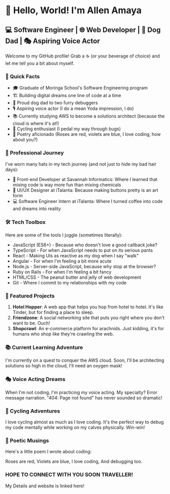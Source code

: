 # 👋 Hello, World! I'm Allen Amaya

## 💻 Software Engineer | 🌐 Web Developer | 🐶 Dog Dad | 🎭 Aspiring Voice Actor

Welcome to my GitHub profile! Grab a ☕ (or your beverage of choice) and let me tell you a bit about myself.

### 🚀 Quick Facts

- 🎓 Graduate of Moringa School's Software Engineering program
- 🏗️ Building digital dreams one line of code at a time
- 🐾 Proud dog dad to two furry debuggers
- 🎙️ Aspiring voice actor (I do a mean Yoda impression, I do)
- 📚 Currently studying AWS to become a solutions architect (because the cloud is where it's at!)
- 🚴 Cycling enthusiast (I pedal my way through bugs)
- 📝 Poetry aficionado (Roses are red, violets are blue, I love coding, how about you?)

### 💼 Professional Journey

I've worn many hats in my tech journey (and not just to hide my bad hair days):

- 🧪 Front-end Developer at Savannah Informatics: Where I learned that mixing code is way more fun than mixing chemicals
- 🎨 UI/UX Designer at iTalanta: Because making buttons pretty is an art form
- 💻 Software Engineer Intern at iTalanta: Where I turned coffee into code and dreams into reality

### 🛠️ Tech Toolbox

Here are some of the tools I juggle (sometimes literally):

- JavaScript (ES6+) - Because who doesn't love a good callback joke?
- TypeScript - For when JavaScript needs to put on its serious pants
- React - Making UIs as reactive as my dog when I say "walk"
- Angular - For when I'm feeling a bit more acute
- Node.js - Server-side JavaScript, because why stop at the browser?
- Ruby on Rails - For when I'm feeling a bit fancy
- HTML/CSS - The peanut butter and jelly of web development
- Git - Where I commit to my relationships with my code

### 🌟 Featured Projects

1. **Hotel Hopper**: A web app that helps you hop from hotel to hotel. It's like Tinder, but for finding a place to sleep.
2. **Friendzone**: A social networking site that puts you right where you don't want to be. Ouch!
3. **Shopcrawl**: An e-commerce platform for arachnids. Just kidding, it's for humans who shop like they're crawling the web.

### 📚 Current Learning Adventure

I'm currently on a quest to conquer the AWS cloud. Soon, I'll be architecting solutions so high in the cloud, I'll need an oxygen mask!

### 🎭 Voice Acting Dreams

When I'm not coding, I'm practicing my voice acting. My specialty? Error message narration. "404: Page not found" has never sounded so dramatic!

### 🚴 Cycling Adventures

I love cycling almost as much as I love coding. It's the perfect way to debug my code mentally while working on my calves physically. Win-win!

### 📝 Poetic Musings

Here's a little poem I wrote about coding:

Roses are red,
Violets are blue,
I love coding,
And debugging too.

### HOPE TO CONNECT WITH YOU SOON TRAVELLER!
My Details and website is linked here!

